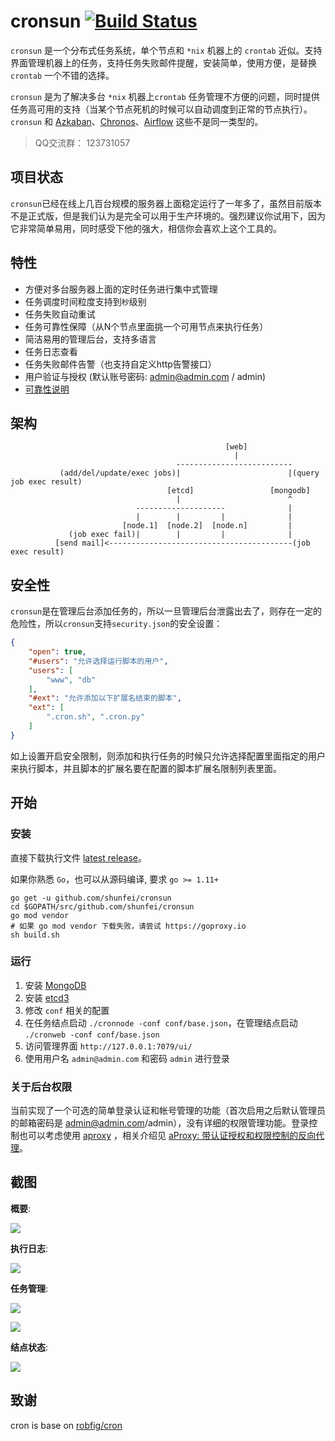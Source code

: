 # cronsun [![Build Status](https://travis-ci.org/shunfei/cronsun.svg?branch=master)](https://travis-ci.org/shunfei/cronsun)

`cronsun` 是一个分布式任务系统，单个节点和 `*nix` 机器上的 `crontab` 近似。支持界面管理机器上的任务，支持任务失败邮件提醒，安装简单，使用方便，是替换 `crontab` 一个不错的选择。

`cronsun` 是为了解决多台 `*nix` 机器上`crontab` 任务管理不方便的问题，同时提供任务高可用的支持（当某个节点死机的时候可以自动调度到正常的节点执行）。`cronsun` 和 [Azkaban](https://azkaban.github.io/)、[Chronos](https://mesos.github.io/chronos/)、[Airflow](https://airflow.incubator.apache.org/) 这些不是同一类型的。

> QQ交流群： 123731057

## 项目状态

`cronsun`已经在线上几百台规模的服务器上面稳定运行了一年多了，虽然目前版本不是正式版，但是我们认为是完全可以用于生产环境的。强烈建议你试用下，因为它非常简单易用，同时感受下他的强大，相信你会喜欢上这个工具的。


## 特性

- 方便对多台服务器上面的定时任务进行集中式管理
- 任务调度时间粒度支持到`秒`级别
- 任务失败自动重试
- 任务可靠性保障（从N个节点里面挑一个可用节点来执行任务）
- 简洁易用的管理后台，支持多语言
- 任务日志查看
- 任务失败邮件告警（也支持自定义http告警接口）
- 用户验证与授权 (默认账号密码: admin@admin.com / admin)
- [可靠性说明](https://github.com/shunfei/cronsun/wiki/%E5%8F%AF%E9%9D%A0%E6%80%A7%E8%AF%B4%E6%98%8E)


## 架构

```
                                                [web]
                                                  |
                                     --------------------------
           (add/del/update/exec jobs)|                        |(query job exec result)
                                   [etcd]                 [mongodb]
                                     |                        ^
                            --------------------              |
                            |        |         |              |
                         [node.1]  [node.2]  [node.n]         |
             (job exec fail)|        |         |              |
          [send mail]<-----------------------------------------(job exec result)

```


## 安全性

`cronsun`是在管理后台添加任务的，所以一旦管理后台泄露出去了，则存在一定的危险性，所以`cronsun`支持`security.json`的安全设置：

```json
{
    "open": true,
    "#users": "允许选择运行脚本的用户",
    "users": [
        "www", "db"
    ],
    "#ext": "允许添加以下扩展名结束的脚本",
    "ext": [
        ".cron.sh", ".cron.py"
    ]
}
```

如上设置开启安全限制，则添加和执行任务的时候只允许选择配置里面指定的用户来执行脚本，并且脚本的扩展名要在配置的脚本扩展名限制列表里面。


## 开始

### 安装

直接下载执行文件 [latest release](https://github.com/shunfei/cronsun/releases/latest)。

如果你熟悉 `Go`，也可以从源码编译, 要求 `go >= 1.11+`

```
go get -u github.com/shunfei/cronsun
cd $GOPATH/src/github.com/shunfei/cronsun
go mod vendor
# 如果 go mod vendor 下载失败，请尝试 https://goproxy.io
sh build.sh
```

### 运行

1. 安装 [MongoDB](http://docs.mongodb.org/manual/installation/)
2. 安装 [etcd3](https://github.com/coreos/etcd)
3. 修改 `conf` 相关的配置
4. 在任务结点启动 `./cronnode -conf conf/base.json`，在管理结点启动 `./cronweb -conf conf/base.json`
5. 访问管理界面 `http://127.0.0.1:7079/ui/`
6. 使用用户名 `admin@admin.com` 和密码 `admin` 进行登录

### 关于后台权限

当前实现了一个可选的简单登录认证和帐号管理的功能（首次启用之后默认管理员的邮箱密码是 admin@admin.com/admin），没有详细的权限管理功能。登录控制也可以考虑使用 [aproxy](https://github.com/shunfei/aproxy) ，相关介绍见 [aProxy: 带认证授权和权限控制的反向代理](http://www.cnblogs.com/QLeelulu/p/aproxy.html)。

## 截图

**概要**:

![](doc/img/brief.png)

**执行日志**:

![](doc/img/log.png)

**任务管理**:

![](doc/img/job.png)

![](doc/img/new_job.png)

**结点状态**:

![](doc/img/node.png)

## 致谢

cron is base on [robfig/cron](https://github.com/robfig/cron)
